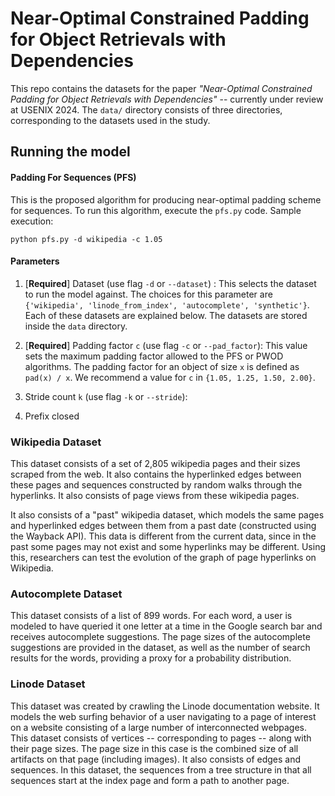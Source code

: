 # Near-Optimal Constrained Padding for Object Retrievals with Dependencies

This repo contains the datasets for the paper *"Near-Optimal Constrained Padding for Object Retrievals with Dependencies"* -- currently under review at USENIX 2024. The `data/` directory consists of three directories, corresponding to the datasets used in the study. 

## Running the model

#### Padding For Sequences (PFS)

This is the proposed algorithm for producing near-optimal padding scheme for sequences. To run this algorithm, execute the `pfs.py` code. Sample execution:

```
python pfs.py -d wikipedia -c 1.05
```

#### Parameters

1. [**Required**] Dataset (use flag `-d` or `--dataset`) : This selects the dataset to run the model against. The choices for this parameter are `{'wikipedia', 'linode_from_index', 'autocomplete', 'synthetic'}`. Each of these datasets are explained below. The datasets are stored inside the `data` directory.

2. [**Required**] Padding factor `c` (use flag `-c` or `--pad_factor`): This value sets the maximum padding factor allowed to the PFS or PWOD algorithms. The padding factor for an object of size `x` is defined as `pad(x) / x`. We recommend a value for `c` in `{1.05, 1.25, 1.50, 2.00}`.

3. Stride count `k` (use flag `-k` or `--stride`):

4. Prefix closed 


### Wikipedia Dataset

This dataset consists of a set of 2,805 wikipedia pages and their sizes scraped from the web. It also contains the hyperlinked edges between these pages and sequences constructed by random walks through the hyperlinks. It also consists of page views from these wikipedia pages.

It also consists of a "past" wikipedia dataset, which models the same pages and hyperlinked edges between them from a past date (constructed using the Wayback API). This data is different from the current data, since in the past some pages may not exist and some hyperlinks may be different. Using this, researchers can test the evolution of the graph of page hyperlinks on Wikipedia.

### Autocomplete Dataset

This dataset consists of a list of 899 words. For each word, a user is modeled to have queried it one letter at a time in the Google search bar and receives autocomplete suggestions. The page sizes of the autocomplete suggestions are provided in the dataset, as well as the number of search results for the words, providing a proxy for a probability distribution.

### Linode Dataset

This dataset was created by crawling the Linode documentation website. It models the web surfing behavior of a user navigating to a page of interest on a website consisting of a large number of interconnected webpages. This dataset consists of vertices -- corresponding to pages -- along with their page sizes. The page size in this case is the combined size of all artifacts on that page (including images). It also consists of edges and sequences. In this dataset, the sequences from a tree structure in that all sequences start at the index page and form a path to another page.


